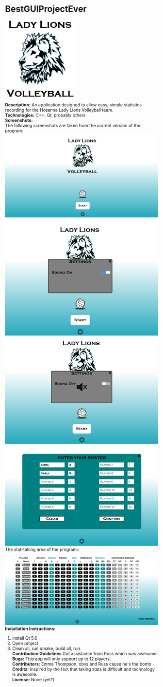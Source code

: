 # BestGUIProjectEver

![Alt text](https://github.com/emma4thompson/BestGUIProjectEver/blob/master/logo2.png) </br>
<b>Description:</b> An application designed to allow easy, simple statistics recording for the Hosanna Lady Lions Volleyball team.</br>
<b>Technologies:</b> C++, Qt, probably others </br>
<b>Screenshots:</b> </br>
The following screenshots are taken from the current version of the program.</br>
![Alt text](https://github.com/emma4thompson/BestGUIProjectEver/blob/master/splash3.png) </br>
![Alt text](https://github.com/emma4thompson/BestGUIProjectEver/blob/master/splash4.png) </br>
![Alt text](https://github.com/emma4thompson/BestGUIProjectEver/blob/master/splash5.png) </br>
![Alt text](https://github.com/emma4thompson/BestGUIProjectEver/blob/master/roster1.png) </br>
The stat-taking area of the program::
![Alt text](https://github.com/emma4thompson/BestGUIProjectEver/blob/master/stats1.png) </br>
<b>Installation Instructions:</b>  
1. Install Qt 5.6 </br> 
2. Open project </br> 
3. Clean all, run qmake, build all, run.  </br>
<b>Contribution Guidelines</b> Got assistance from Russ which was awesome. </br>
<b>Bugs:</b> This app will only support up to 12 players.</br>
<b>Contributors:</b> Emma Thompson, obvs and Russ cause he's the bomb </br>
<b>Credits:</b> Inspired by the fact that taking stats is difficult and technology is awesome.</br>
<b>License:</b> None (yet?)</br>

